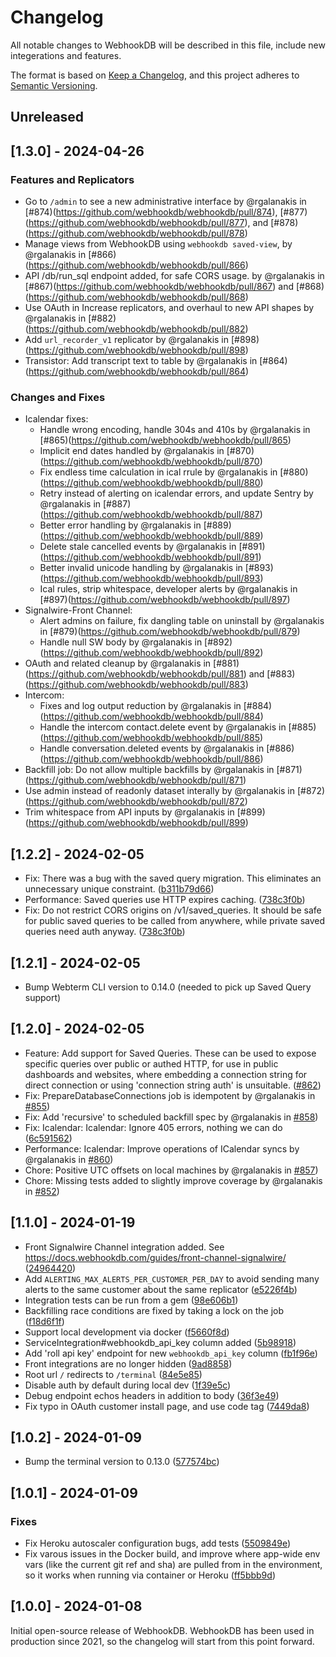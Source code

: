 # Changelog

All notable changes to WebhookDB will be described in this file,
include new integerations and features.

The format is based on [Keep a Changelog](https://keepachangelog.com/en/1.1.0/),
and this project adheres to [Semantic Versioning](https://semver.org/spec/v2.0.0.html).

## Unreleased

## [1.3.0] - 2024-04-26

### Features and Replicators

* Go to `/admin` to see a new administrative interface by @rgalanakis in [#874)(https://github.com/webhookdb/webhookdb/pull/874), [#877)(https://github.com/webhookdb/webhookdb/pull/877), and [#878)(https://github.com/webhookdb/webhookdb/pull/878)
* Manage views from WebhookDB using `webhookdb saved-view`, by @rgalanakis in [#866)(https://github.com/webhookdb/webhookdb/pull/866)
* API /db/run_sql endpoint added, for safe CORS usage. by @rgalanakis in [#867)(https://github.com/webhookdb/webhookdb/pull/867) and [#868)(https://github.com/webhookdb/webhookdb/pull/868)
* Use OAuth in Increase replicators, and overhaul to new API shapes by @rgalanakis in [#882)(https://github.com/webhookdb/webhookdb/pull/882)
* Add `url_recorder_v1` replicator by @rgalanakis in [#898)(https://github.com/webhookdb/webhookdb/pull/898)
* Transistor: Add transcript text to table by @rgalanakis in [#864)(https://github.com/webhookdb/webhookdb/pull/864)

### Changes and Fixes

* Icalendar fixes:
  - Handle wrong encoding, handle 304s and 410s by @rgalanakis in [#865)(https://github.com/webhookdb/webhookdb/pull/865)
  - Implicit end dates handled by @rgalanakis in [#870)(https://github.com/webhookdb/webhookdb/pull/870)
  * Fix endless time calculation in ical rrule by @rgalanakis in [#880)(https://github.com/webhookdb/webhookdb/pull/880)
  * Retry instead of alerting on icalendar errors, and update Sentry by @rgalanakis in [#887)(https://github.com/webhookdb/webhookdb/pull/887)
  * Better error handling by @rgalanakis in [#889)(https://github.com/webhookdb/webhookdb/pull/889)
  * Delete stale cancelled events by @rgalanakis in [#891)(https://github.com/webhookdb/webhookdb/pull/891)
  * Better invalid unicode handling by @rgalanakis in [#893)(https://github.com/webhookdb/webhookdb/pull/893)
  * Ical rules, strip whitespace, developer alerts by @rgalanakis in [#897)(https://github.com/webhookdb/webhookdb/pull/897)
* Signalwire-Front Channel:
  * Alert admins on failure, fix dangling table on uninstall by @rgalanakis in [#879)(https://github.com/webhookdb/webhookdb/pull/879)
  * Handle null SW body by @rgalanakis in [#892)(https://github.com/webhookdb/webhookdb/pull/892)
* OAuth and related cleanup by @rgalanakis in [#881)(https://github.com/webhookdb/webhookdb/pull/881) and [#883)(https://github.com/webhookdb/webhookdb/pull/883)
* Intercom:
  * Fixes and log output reduction by @rgalanakis in [#884)(https://github.com/webhookdb/webhookdb/pull/884)
  * Handle the intercom contact.delete event by @rgalanakis in [#885)(https://github.com/webhookdb/webhookdb/pull/885)
  * Handle conversation.deleted events by @rgalanakis in [#886)(https://github.com/webhookdb/webhookdb/pull/886)
* Backfill job: Do not allow multiple backfills by @rgalanakis in [#871)(https://github.com/webhookdb/webhookdb/pull/871)
* Use admin instead of readonly dataset interally by @rgalanakis in [#872)(https://github.com/webhookdb/webhookdb/pull/872)
* Trim whitespace from API inputs by @rgalanakis in [#899)(https://github.com/webhookdb/webhookdb/pull/899)

## [1.2.2] - 2024-02-05

- Fix: There was a bug with the saved query migration. This eliminates an unnecessary unique constraint. ([b311b79d66](https://github.com/webhookdb/webhookdb/commit/b311b79d66082c67de41c0892412fa1ce785f76a))
- Performance: Saved queries use HTTP expires caching. ([738c3f0b](https://github.com/webhookdb/webhookdb/commit/738c3f0bf4a7b1da5c0d247b389dae22fde590d3))
- Fix: Do not restrict CORS origins on /v1/saved_queries. It should be safe for public saved queries
  to be called from anywhere, while private saved queries need auth anyway. ([738c3f0b](https://github.com/webhookdb/webhookdb/commit/738c3f0bf4a7b1da5c0d247b389dae22fde590d3))

## [1.2.1] - 2024-02-05

- Bump Webterm CLI version to 0.14.0 (needed to pick up Saved Query support)

## [1.2.0] - 2024-02-05

- Feature: Add support for Saved Queries. These can be used to expose specific queries over public or authed HTTP, for use in public dashboards and websites, where embedding a connection string for direct connection or using 'connection string auth' is unsuitable. ([#862](https://github.com/webhookdb/webhookdb/pull/862))
- Fix: PrepareDatabaseConnections job is idempotent by @rgalanakis in [#855](https://github.com/webhookdb/webhookdb/pull/855))
- Fix: Add 'recursive' to scheduled backfill spec by @rgalanakis in [#858](https://github.com/webhookdb/webhookdb/pull/858))
- Fix: Icalendar: Icalendar: Ignore 405 errors, nothing we can do ([6c591562](https://github.com/webhookdb/webhookdb/commit/6c591562e363b59819b3e57987c2e52c88271bb5))
- Performance: Icalendar: Improve operations of ICalendar syncs by @rgalanakis in [#860](https://github.com/webhookdb/webhookdb/pull/860))
- Chore: Positive UTC offsets on local machines by @rgalanakis in [#857](https://github.com/webhookdb/webhookdb/pull/857))
- Chore: Missing tests added to slightly improve coverage by @rgalanakis in [#852](https://github.com/webhookdb/webhookdb/pull/852))

## [1.1.0] - 2024-01-19

- Front Signalwire Channel integration added. See <https://docs.webhookdb.com/guides/front-channel-signalwire/> ([24964420](https://github.com/webhookdb/webhookdb/commit/24964420))
- Add `ALERTING_MAX_ALERTS_PER_CUSTOMER_PER_DAY` to avoid sending many alerts to the same customer about the same replicator ([e5226f4b](https://github.com/webhookdb/webhookdb/commit/e5226f4b))
- Integration tests can be run from a gem ([98e606b1](https://github.com/webhookdb/webhookdb/commit/98e606b1))
- Backfilling race conditions are fixed by taking a lock on the job ([f18d6f1f](https://github.com/webhookdb/webhookdb/commit/f18d6f1f))
- Support local development via docker ([f5660f8d](https://github.com/webhookdb/webhookdb/commit/f5660f8d))
- ServiceIntegration#webhookdb_api_key column added ([5b98918](https://github.com/webhookdb/webhookdb/commit/5b98918))
- Add 'roll api key' endpoint for new `webhookdb_api_key` column ([fb1f96e](https://github.com/webhookdb/webhookdb/commit/fb1f96e))
- Front integrations are no longer hidden ([9ad8858](https://github.com/webhookdb/webhookdb/commit/9ad8858))
- Root url `/` redirects to `/terminal` ([84e5e85](https://github.com/webhookdb/webhookdb/commit/84e5e85))
- Disable auth by default during local dev ([1f39e5c](https://github.com/webhookdb/webhookdb/commit/1f39e5c))
- Debug endpoint echos headers in addition to body ([36f3e49](https://github.com/webhookdb/webhookdb/commit/36f3e49))
- Fix typo in OAuth customer install page, and use code tag ([7449da8](https://github.com/webhookdb/webhookdb/commit/7449da8))

## [1.0.2] - 2024-01-09

- Bump the terminal version to 0.13.0 ([577574bc](https://github.com/webhookdb/webhookdb/commit/577574bce8e8c2b13633749541d3bc4a8165a8ed))

## [1.0.1] - 2024-01-09

### Fixes

- Fix Heroku autoscaler configuration bugs, add tests ([5509849e](https://github.com/webhookdb/webhookdb/commit/5509849e9a019a73eb703e66174d897764d8823b))
- Fix varous issues in the Docker build, and improve where app-wide env vars (like the current git ref and sha) are pulled from in the environment, so it works when running via container or Heroku ([ff5bbb9d](https://github.com/webhookdb/webhookdb/commit/ff5bbb9d80acede9a260196b6698742bc49eebb7))

## [1.0.0] - 2024-01-08

Initial open-source release of WebhookDB. WebhookDB has been used in production
since 2021, so the changelog will start from this point forward.

